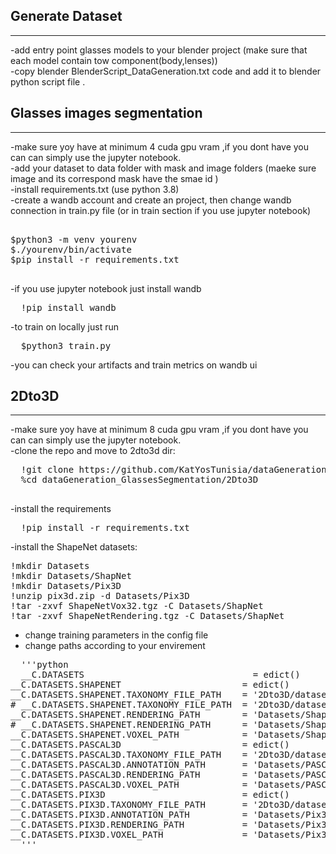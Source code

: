 ## Generate Dataset
---
-add entry point glasses models to your blender project (make sure that each model contain tow component(body,lenses))  
-copy blender BlenderScript_DataGeneration.txt code and add it to blender python script file .  
## Glasses images segmentation
---
-make sure yoy have at minimum 4 cuda gpu vram ,if you dont have you can can simply use the jupyter notebook.  
-add your dataset to data folder with mask and image folders (maeke sure image and its correspond mask have the smae id )  
-install requirements.txt (use python 3.8)  
-create a wandb account and create an project, then change wandb connection in train.py file (or in train section if you use jupyter notebook)   
<pre>

$python3 -m venv yourenv
$./yourenv/bin/activate
$pip install -r requirements.txt

</pre>
-if you use jupyter notebook just install wandb
<pre>
  !pip install wandb
</pre>
-to train on locally just run
<pre>
  $python3 train.py
</pre>
-you can check your artifacts and train metrics on wandb ui
## 2Dto3D
---
-make sure yoy have at minimum 8 cuda gpu vram ,if you dont have you can can simply use the jupyter notebook.   
-clone the repo and move to 2dto3d dir:   
<pre>
  !git clone https://github.com/KatYosTunisia/dataGeneration_GlassesSegmentation.git   
  %cd dataGeneration_GlassesSegmentation/2Dto3D 

</pre>
-install the requirements    
<pre>
  !pip install -r requirements.txt
</pre>
-install the ShapeNet datasets:
<pre>
!mkdir Datasets
!mkdir Datasets/ShapNet
!mkdir Datasets/Pix3D
!unzip pix3d.zip -d Datasets/Pix3D
!tar -zxvf ShapeNetVox32.tgz -C Datasets/ShapNet
!tar -zxvf ShapeNetRendering.tgz -C Datasets/ShapNet
</pre>
- change training parameters in the config file
- change paths according to your envirement
<pre>
  '''python
  __C.DATASETS                                = edict()
__C.DATASETS.SHAPENET                       = edict()
__C.DATASETS.SHAPENET.TAXONOMY_FILE_PATH    = '2Dto3D/datasets/ShapeNet.json'
# __C.DATASETS.SHAPENET.TAXONOMY_FILE_PATH  = '2Dto3D/datasets/PascalShapeNet.json'
__C.DATASETS.SHAPENET.RENDERING_PATH        = 'Datasets/ShapeNet/ShapeNetRendering/%s/%s/rendering/%02d.png'
# __C.DATASETS.SHAPENET.RENDERING_PATH      = 'Datasets/ShapeNet/PascalShapeNetRendering/%s/%s/render_%04d.jpg'
__C.DATASETS.SHAPENET.VOXEL_PATH            = 'Datasets/ShapeNet/ShapeNetVox32/%s/%s/model.binvox'
__C.DATASETS.PASCAL3D                       = edict()
__C.DATASETS.PASCAL3D.TAXONOMY_FILE_PATH    = '2Dto3D/datasets/Pascal3D.json'
__C.DATASETS.PASCAL3D.ANNOTATION_PATH       = 'Datasets/PASCAL3D/Annotations/%s_imagenet/%s.mat'
__C.DATASETS.PASCAL3D.RENDERING_PATH        = 'Datasets/PASCAL3D/Images/%s_imagenet/%s.JPEG'
__C.DATASETS.PASCAL3D.VOXEL_PATH            = 'Datasets/PASCAL3D/CAD/%s/%02d.binvox'
__C.DATASETS.PIX3D                          = edict()
__C.DATASETS.PIX3D.TAXONOMY_FILE_PATH       = '2Dto3D/datasets/Pix3D.json'
__C.DATASETS.PIX3D.ANNOTATION_PATH          = 'Datasets/Pix3D/pix3d.json'
__C.DATASETS.PIX3D.RENDERING_PATH           = 'Datasets/Pix3D/img/%s/%s.%s'
__C.DATASETS.PIX3D.VOXEL_PATH               = 'Datasets/Pix3D/model/%s/%s/%s.binvox'
  '''
</pre>  





